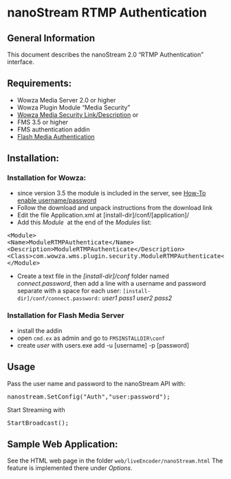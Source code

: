 # nanoStream RTMP Authentication
## General Information
This document describes the nanoStream 2.0 “RTMP Authentication” interface.
## Requirements:
- Wowza Media Server 2.0 or higher
- Wowza Plugin Module “Media Security”
- [Wowza Media Security Link/Description][2f2456d2]
or
- FMS 3.5 or higher
- FMS authentication addin
- [Flash Media Authentication][87f71cb1]
## Installation:
### Installation for Wowza:
- since version 3.5 the module is included in the server, see [How-To enable username/password][97ad9719]
- Follow the download and unpack instructions from the download link
- Edit the file Application.xml at [install-dir]/conf/[application]/
- Add this *Module*  at the end of the *Modules* list:
<pre class="lang:xhtml decode:true ">&lt;Module&gt;
&lt;Name&gt;ModuleRTMPAuthenticate&lt;/Name&gt;
&lt;Description&gt;ModuleRTMPAuthenticate&lt;/Description&gt;
&lt;Class&gt;com.wowza.wms.plugin.security.ModuleRTMPAuthenticate&lt;/Class&gt;
&lt;/Module&gt;</pre>
- Create a text file in the *[install-dir]/conf* folder named *connect.password*, then add a line with a username and password separate with a space for each user:
`[install-dir]/conf/connect.password:`
*user1 pass1*
*user2 pass2*
### Installation for Flash Media Server
- install the addin
- open `cmd.ex` as admin and go to `FMSINSTALLDIR\conf`
- create *user* with users.exe add -u [username] -p [password]







## Usage
Pass the user name and password to the nanoStream API with:
<pre class="lang:c++ decode:true">nanostream.SetConfig("Auth","user:password");</pre>
Start Streaming with
<pre class="lang:c++ decode:true">StartBroadcast();</pre>
## Sample Web Application:
See the HTML web page in the folder `web/liveEncoder/nanoStream.html`
The feature is implemented there under *Options*.


[2f2456d2]: http://www.wowzamedia.com/forums/content.php?115 "http://www.wowzamedia.com/forums/content.php?115"
[87f71cb1]: http://help.adobe.com/en_US/FlashMediaLiveEncoder/3.2/Using/WS5b3ccc516d4fbf351e63e3d11c104ba878-7ff8.html "http://help.adobe.com/en_US/FlashMediaLiveEncoder/3.2/Using/WS5b3ccc516d4fbf351e63e3d11c104ba878-7ff8.html"
[97ad9719]: http://www.wowza.com/forums/content.php?449-How-to-enable-username-password-authentication-for-RTMP-and-RTSP-publishing-%28ModuleRTMPAuthenticate%29 "http://www.wowza.com/forums/content.php?449-How-to-enable-username-password-authentication-for-RTMP-and-RTSP-publishing-%28ModuleRTMPAuthenticate%29"
